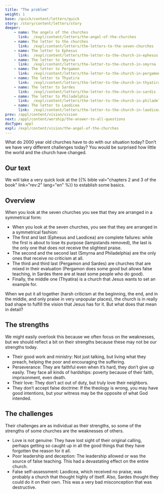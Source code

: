 ```yaml
---
title: "The problem"
weight: 1
base: /quick/content/letters/quick
story: /story/content/letters/story
deeper:
    - name: The angels of the churches
      link:  /expl/content/letters/the-angel-of-the-churches
    - name: The letter to the churches
      link:  /expl/content/letters/the-letters-to-the-seven-churches
    - name: The letter to Ephesus
      link:  /expl/content/letters/the-letter-to-the-church-in-ephesus
    - name: The letter to Smyrna
      link:  /expl/content/letters/the-letter-to-the-church-in-smyrna
    - name: The letter to Pergamon
      link:  /expl/content/letters/the-letter-to-the-church-in-pergamon
    - name: The letter to Thyatira
      link:  /expl/content/letters/the-letter-to-the-church-in-thyatira
    - name: The letter to Sardes
      link:  /expl/content/letters/the-letter-to-the-church-in-sardis
    - name: The letter to Philadelphia
      link:  /expl/content/letters/the-letter-to-the-church-in-philadelphia
    - name: The letter to Laodicea
      link:  /expl/content/letters/the-letter-to-the-church-in-laodicea
prev: /appl/content/vision/vision
next: /appl/content/worship/the-answer-to-all-questions
docType: appl
expl: /expl/content/vision/the-angel-of-the-churches
---
```


What do 2000 year old churches have to do with our situation today? Don’t we have very different challenges today? You would be surprised how little the world and the church have changed.

## Our text

<a name="6e6b"></a>
We will take a very quick look at the {{% bible val="chapters 2 and 3 of the book" link="rev:2" lang="en" %}} to establish some basics.

## Overview

<a name="1414"></a>
When you look at the seven churches you see that they are arranged in a symmetrical form:

- When you look at the seven churches, you see that they are arranged in a symmetrical fashion:
- The first and last (Ephesus and Laodicea) are complete failures: while the first is about to lose its purpose (lampstands removed), the last is the only one that does not receive the slightest praise.
- The second and the second last (Smyrna and Philadelphia) are the only ones that receive no criticism at all.
- The third and third last (Pergamon and Sardes) are churches that are mixed in their evaluation (Pergamon does some good but allows false teaching, in Sardes there are at least some people who do good).
- Finally, the middle one (Thyatira) is a church that Jesus wants to set an example for.

When we put it all together (harsh criticism at the beginning, the end, and in the middle, and only praise in very unpopular places), the church is in really bad shape to fulfill the vision that Jesus has for it. But what does that mean in detail?

## The strengths

<a name="2510"></a>
We might easily overlook this because we often focus on the weaknesses, but we should reflect a bit on their strengths because these may not be our strengths today.

- Their good work and ministry: Not just talking, but living what they preach, helping the poor and encouraging the suffering.
- Perseverance: They are faithful even when it’s hard, they don’t give up easily. They face all kinds of hardships: poverty because of their faith, imprisonment, even death.
- Their love: They don’t act out of duty, but truly love their neighbors.
- They don’t accept false doctrine: If the theology is wrong, you may have good intentions, but your witness may be the opposite of what God intended.

## The challenges

<a name="623b"></a>
Their challenges are as individual as their strengths, so some of the strengths of some churches are the weaknesses of others.

- Love is not genuine: They have lost sight of their original calling, perhaps getting so caught up in all the good things that they have forgotten the reason for it all.
- Poor leadership and deception: The leadership allowed or was the source of false teaching. This had a devastating effect on the entire church.
- False self-assessment: Laodicea, which received no praise, was probably a church that thought highly of itself. Also, Sardes thought they could do it on their own. This was a very bad misconception that was destructive.
